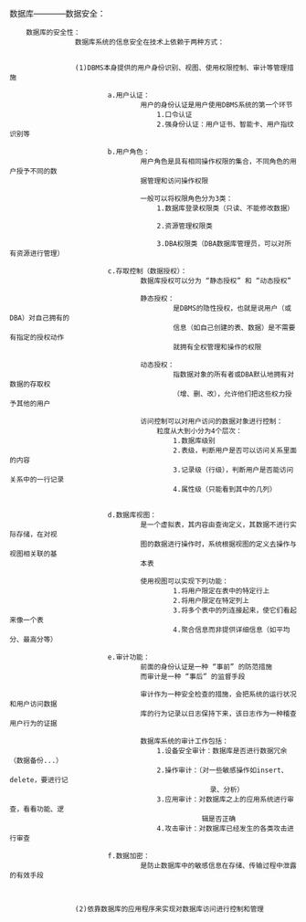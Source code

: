 数据库————数据安全：



		数据库的安全性：
					数据库系统的信息安全在技术上依赖于两种方式：


					(1)DBMS本身提供的用户身份识别、视图、使用权限控制、审计等管理措施

							a.用户认证：
									用户的身份认证是用户使用DBMS系统的第一个环节
										1.口令认证
										2.强身份认证：用户证书、智能卡、用户指纹识别等

							b.用户角色：
									用户角色是具有相同操作权限的集合，不同角色的用户授予不同的数
									据管理和访问操作权限

									一般可以将权限角色分为3类：
										1.数据库登录权限类（只读、不能修改数据）

										2.资源管理权限类

										3.DBA权限类（DBA数据库管理员，可以对所有资源进行管理）

							c.存取控制（数据授权）：
									数据库授权可以分为 “静态授权” 和 “动态授权”

									静态授权：
											是DBMS的隐性授权，也就是说用户（或DBA）对自己拥有的
											信息（如自己创建的表、数据）是不需要有指定的授权动作
											就拥有全权管理和操作的权限

									动态授权：
											指数据对象的所有者或DBA默认地拥有对数据的存取权
											（增、删、改），允许他们把这些权力授予其他的用户

									访问控制可以对用户访问的数据对象进行控制：
										粒度从大到小分为4个层次：
											1.数据库级别
											2.表级，判断用户是否可以访问关系里面的内容
											3.记录级（行级），判断用户是否能访问关系中的一行记录
											4.属性级（只能看到其中的几列）


							d.数据库视图：
									是一个虚拟表，其内容由查询定义，其数据不进行实际存储，在对视
									图的数据进行操作时，系统根据视图的定义去操作与视图相关联的基
									本表

									使用视图可以实现下列功能：
											1.将用户限定在表中的特定行上
											2.将用户限定在特定列上
											3.将多个表中的列连接起来，使它们看起来像一个表
											4.聚合信息而非提供详细信息（如平均分、最高分等）

							e.审计功能：
									前面的身份认证是一种 “事前” 的防范措施
									而审计是一种 “事后” 的监督手段

									审计作为一种安全检查的措施，会把系统的运行状况和用户访问数据
									库的行为记录以日志保持下来，该日志作为一种稽查用户行为的证据

									数据库系统的审计工作包括：
										1.设备安全审计：数据库是否进行数据冗余（数据备份...）
										2.操作审计：（对一些敏感操作如insert、delete，要进行记
													 录、分析）
										3.应用审计：对数据库之上的应用系统进行审查，看看功能、逻
												   辑是否正确
										4.攻击审计：对数据库已经发生的各类攻击进行审查

							f.数据加密：
									是防止数据库中的敏感信息在存储、传输过程中泄露的有效手段



					(2)依靠数据库的应用程序来实现对数据库访问进行控制和管理